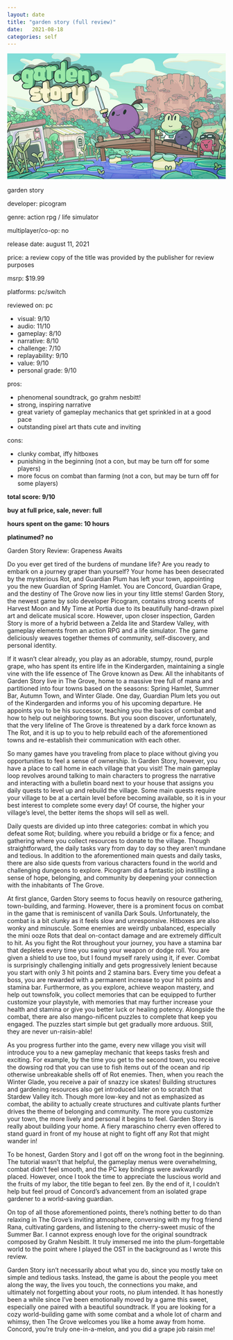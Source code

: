 ```yaml
---
layout: date
title: "garden story (full review)"
date:   2021-08-18
categories: self
---
```


![mos](/assets/img/gardenstory.jpg)

garden story

developer: picogram

genre: action rpg / life simulator

multiplayer/co-op: no

release date: august 11, 2021

price: a review copy of the title was provided by the publisher for review purposes

msrp: $19.99

platforms: pc/switch

reviewed on: pc

- visual: 9/10
- audio: 11/10
- gameplay: 8/10
- narrative: 8/10
- challenge: 7/10
- replayability: 9/10
- value: 9/10
- personal grade: 9/10

pros:
- phenomenal soundtrack, go grahm nesbitt!
- strong, inspiring narrative
- great variety of gameplay mechanics that get sprinkled in at a good pace
- outstanding pixel art thats cute and inviting

cons:
- clunky combat, iffy hitboxes
- punishing in the beginning (not a con, but may be turn off for some players)
- more focus on combat than farming (not a con, but may be turn off for some players)

**total score: 9/10**

**buy at full price, sale, never: full**

**hours spent on the game: 10 hours**

**platinumed? no**

Garden Story Review: Grapeness Awaits

Do you ever get tired of the burdens of mundane life? Are you ready to embark on a journey graper than yourself? Your home has been desecrated by the mysterious Rot, and Guardian Plum has left your town, appointing you the new Guardian of Spring Hamlet. You are Concord, Guardian Grape, and the destiny of The Grove now lies in your tiny little stems! Garden Story, the newest game by solo developer Picogram, contains strong scents of Harvest Moon and My Time at Portia due to its beautifully hand-drawn pixel art and delicate musical score. However, upon closer inspection, Garden Story is more of a hybrid between a Zelda lite and Stardew Valley, with gameplay elements from an action RPG and a life simulator. The game deliciously weaves together themes of community, self-discovery, and personal identity.

If it wasn’t clear already, you play as an adorable, stumpy, round, purple grape, who has spent its entire life in the Kindergarden, maintaining a single vine with the life essence of The Grove known as Dew. All the inhabitants of Garden Story live in The Grove, home to a massive tree full of mana and partitioned into four towns based on the seasons: Spring Hamlet, Summer Bar, Autumn Town, and Winter Glade. One day, Guardian Plum lets you out of the Kindergarden and informs you of his upcoming departure. He appoints you to be his successor, teaching you the basics of combat and how to help out neighboring towns. But you soon discover, unfortunately, that the very lifeline of The Grove is threatened by a dark force known as The Rot, and it is up to you to help rebuild each of the aforementioned towns and re-establish their communication with each other. 

So many games have you traveling from place to place without giving you opportunities to feel a sense of ownership. In Garden Story, however, you have a place to call home in each village that you visit! The main gameplay loop revolves around talking to main characters to progress the narrative and interacting with a bulletin board next to your house that assigns you daily quests to level up and rebuild the village. Some main quests require your village to be at a certain level before becoming available, so it is in your best interest to complete some every day! Of course, the higher your village’s level, the better items the shops will sell as well.

Daily quests are divided up into three categories: combat in which you defeat some Rot; building. where you rebuild a bridge or fix a fence; and gathering where you collect resources to donate to the village. Though straightforward, the daily tasks vary from day to day so they aren’t mundane and tedious. In addition to the aforementioned main quests and daily tasks, there are also side quests from various characters found in the world and challenging dungeons to explore. Picogram did a fantastic job instilling a sense of hope, belonging, and community by deepening your connection with the inhabitants of The Grove. 

At first glance, Garden Story seems to focus heavily on resource gathering, town-building, and farming. However, there is a prominent focus on combat in the game that is reminiscent of vanilla Dark Souls. Unfortunately, the combat is a bit clunky as it feels slow and unresponsive. Hitboxes are also wonky and minuscule. Some enemies are weirdly unbalanced, especially the mini ooze Rots that deal on-contact damage and are extremely difficult to hit. As you fight the Rot throughout your journey, you have a stamina bar that depletes every time you swing your weapon or dodge roll. You are given a shield to use too, but I found myself rarely using it, if ever. Combat is surprisingly challenging initially and gets progressively lenient because you start with only 3 hit points and 2 stamina bars. Every time you defeat a boss, you are rewarded with a permanent increase to your hit points and stamina bar. Furthermore, as you explore, achieve weapon mastery, and help out townsfolk, you collect memories that can be equipped to further customize your playstyle, with memories that may further increase your health and stamina or give you better luck or healing potency. Alongside the combat, there are also mango-nificent puzzles to complete that keep you engaged. The puzzles start simple but get gradually more arduous. Still, they are never un-raisin-able!

As you progress further into the game, every new village you visit will introduce you to a new gameplay mechanic that keeps tasks fresh and exciting. For example, by the time you get to the second town, you receive the dowsing rod that you can use to fish items out of the ocean and rip otherwise unbreakable shells off of Rot enemies. Then, when you reach the Winter Glade, you receive a pair of snazzy ice skates! Building structures and gardening resources also get introduced later on to scratch that Stardew Valley itch. Though more low-key and not as emphasized as combat, the ability to actually create structures and cultivate plants further drives the theme of belonging and community. The more you customize your town, the more lively and personal it begins to feel. Garden Story is really about building your home. A fiery maraschino cherry even offered to stand guard in front of my house at night to fight off any Rot that might wander in!

To be honest, Garden Story and I got off on the wrong foot in the beginning. The tutorial wasn’t that helpful, the gameplay menus were overwhelming, combat didn’t feel smooth, and the PC key bindings were awkwardly placed. However, once I took the time to appreciate the luscious world and the fruits of my labor, the title began to feel zen. By the end of it, I couldn’t help but feel proud of Concord’s advancement from an isolated grape gardener to a world-saving guardian.

On top of all those aforementioned points, there’s nothing better to do than relaxing in The Grove’s inviting atmosphere, conversing with my frog friend Rana, cultivating gardens, and listening to the cherry-sweet music of the Summer Bar. I cannot express enough love for the original soundtrack composed by Grahm Nesbitt. It truly immersed me into the plum-forgettable world to the point where I played the OST in the background as I wrote this review.

Garden Story isn’t necessarily about what you do, since you mostly take on simple and tedious tasks. Instead, the game is about the people you meet along the way, the lives you touch, the connections you make, and ultimately not forgetting about your roots, no plum intended. It has honestly been a while since I’ve been emotionally moved by a game this sweet, especially one paired with a beautiful soundtrack. If you are looking for a cozy world-building game with some combat and a whole lot of charm and whimsy, then The Grove welcomes you like a home away from home. Concord, you’re truly one-in-a-melon, and you did a grape job raisin me!